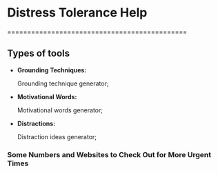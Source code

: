 # Distress Tolerance Help
=============================================
## Types of tools
- **Grounding Techniques:**

    Grounding technique generator;
- **Motivational Words:**

    Motivational words generator;
- **Distractions:**

    Distraction ideas generator;

### Some Numbers and Websites to Check Out for More Urgent Times
